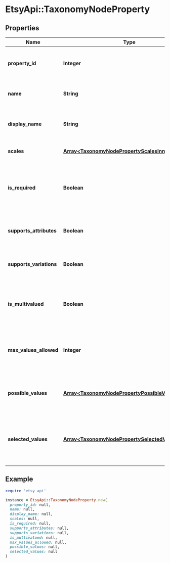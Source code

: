 # EtsyApi::TaxonomyNodeProperty

## Properties

| Name | Type | Description | Notes |
| ---- | ---- | ----------- | ----- |
| **property_id** | **Integer** | The unique numeric ID of this product property. | [optional] |
| **name** | **String** | The name string for this taxonomy node. | [optional] |
| **display_name** | **String** | The human-readable product property name string. | [optional] |
| **scales** | [**Array&lt;TaxonomyNodePropertyScalesInner&gt;**](TaxonomyNodePropertyScalesInner.md) | A list of available scales. | [optional] |
| **is_required** | **Boolean** | When true, listings assigned eligible taxonomy IDs require this property. | [optional] |
| **supports_attributes** | **Boolean** | When true, you can use this property in listing attributes. | [optional] |
| **supports_variations** | **Boolean** | When true, you can use this property in listing variations. | [optional] |
| **is_multivalued** | **Boolean** | When true, you can assign multiple property values to this property | [optional] |
| **max_values_allowed** | **Integer** | When true, you can assign multiple property values to this property | [optional] |
| **possible_values** | [**Array&lt;TaxonomyNodePropertyPossibleValuesInner&gt;**](TaxonomyNodePropertyPossibleValuesInner.md) | A list of supported property value strings for this property. | [optional] |
| **selected_values** | [**Array&lt;TaxonomyNodePropertySelectedValuesInner&gt;**](TaxonomyNodePropertySelectedValuesInner.md) | A list of property value strings automatically and always selected for the given property. | [optional] |

## Example

```ruby
require 'etsy_api'

instance = EtsyApi::TaxonomyNodeProperty.new(
  property_id: null,
  name: null,
  display_name: null,
  scales: null,
  is_required: null,
  supports_attributes: null,
  supports_variations: null,
  is_multivalued: null,
  max_values_allowed: null,
  possible_values: null,
  selected_values: null
)
```

